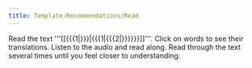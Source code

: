 ```yaml
---
title: Template:Recommendations/Read
---
```


Read the text '''[[{{{1|}}}|{{{1|{{{2|}}}}}}]]'''. Click on words to see their translations. Listen to the audio and read along. Read through the text several times until you feel closer to understanding.